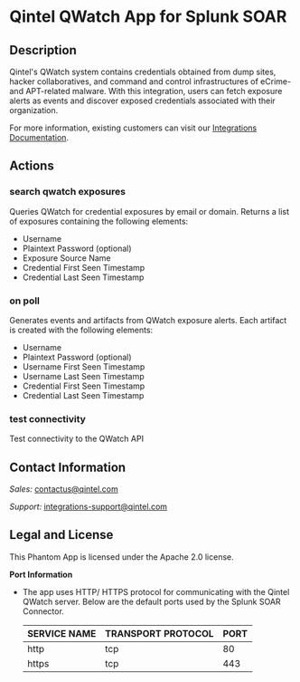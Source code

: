 [comment]: # " File: readme.md"
[comment]: # ""
[comment]: # "  Copyright (c) 2009-2021 Qintel, LLC"
[comment]: # ""
[comment]: # "  Licensed under the Apache License, Version 2.0 (the \"License\");"
[comment]: # "  you may not use this file except in compliance with the License."
[comment]: # "  You may obtain a copy of the License at"
[comment]: # ""
[comment]: # "      http://www.apache.org/licenses/LICENSE-2.0"
[comment]: # ""
[comment]: # "  Unless required by applicable law or agreed to in writing, software distributed under"
[comment]: # "  the License is distributed on an \"AS IS\" BASIS, WITHOUT WARRANTIES OR CONDITIONS OF ANY KIND,"
[comment]: # "  either express or implied. See the License for the specific language governing permissions"
[comment]: # "  and limitations under the License."
[comment]: # ""
# Qintel QWatch App for Splunk SOAR

## Description

Qintel's QWatch system contains credentials obtained from dump sites, hacker collaboratives, and command
and control infrastructures of eCrime- and APT-related malware. With this integration, users can fetch
exposure alerts as events and discover exposed credentials associated with their organization.


For more information, existing customers can visit our
[Integrations Documentation](https://docs.qintel.com/integrations/overview).

## Actions

### search qwatch exposures

Queries QWatch for credential exposures by email or domain. Returns a list of exposures containing the
following elements:

- Username
- Plaintext Password (optional)
- Exposure Source Name
- Credential First Seen Timestamp
- Credential Last Seen Timestamp

### on poll

Generates events and artifacts from QWatch exposure alerts. Each artifact is created with the
following elements:

- Username
- Plaintext Password (optional)
- Username First Seen Timestamp
- Username Last Seen Timestamp
- Credential First Seen Timestamp
- Credential Last Seen Timestamp

### test connectivity

Test connectivity to the QWatch API

## Contact Information

_Sales:_ contactus@qintel.com

_Support:_ integrations-support@qintel.com

## Legal and License

This Phantom App is licensed under the Apache 2.0 license.

**Port Information**
*  The app uses HTTP/ HTTPS protocol for communicating with the Qintel QWatch server. Below are the default ports used by the Splunk SOAR Connector.

    SERVICE NAME | TRANSPORT PROTOCOL | PORT
    ------------ | ------------------ | ----
    http | tcp | 80
    https | tcp | 443
